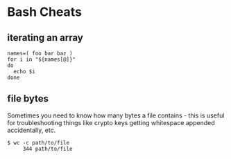 # Bash Cheats

## iterating an array
```
names=( foo bar baz )
for i in "${names[@]}"
do
  echo $i
done
```
## file bytes
Sometimes you need to know how many bytes a file contains - this is useful for
troubleshooting things like crypto keys getting whitespace appended accidentally, etc.

```
$ wc -c path/to/file
     344 path/to/file
```

